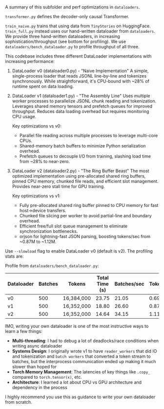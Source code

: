 A summary of this subfolder and perf optimizations in `dataloaders`. 

`transformer.py` defines the decoder-only causal Transformer.

`train_naive.py` trains that using data from `TinyStories` on HuggingFace.
`train_full.py` instead uses our hand-written dataloader from `dataloaders`. We provide three hand-written dataloaders, 
in increasing sophistication/throughput (see bottom for profiling). We use `dataloaders/bench_dataloader.py` to profile 
throughput of all three. 

This codebase includes three different DataLoader implementations with increasing performance:

1. DataLoader v0 (dataloader0.py) - "Naive Implementation"
   A simple, single-process loader that reads JSONL line-by-line and tokenizes synchronously. 
   While straightforward, it's CPU-bound with ~28% of runtime spent on data loading.

2. DataLoader v1 (dataloader1.py) - "The Assembly Line" 
   Uses multiple worker processes to parallelize JSONL chunk reading and tokenization.
   Leverages shared memory tensors and prefetch queues for improved throughput.
   Reduces data loading overhead but requires monitoring CPU usage.

   Key optimizations vs v0:
     - Parallel file reading across multiple processes to leverage multi-core CPUs.
     - Shared-memory batch buffers to minimize Python serialization overhead.
     - Prefetch queues to decouple I/O from training, slashing load time from ~28% to near-zero.

3. DataLoader v2 (dataloader2.py) - "The Ring Buffer Beast"
   The most optimized implementation using pre-allocated shared ring buffers,
   pinned CPU memory, chunked file reads, and efficient slot management.
   Provides near-zero stall time for GPU training.

   Key optimizations vs v1:
     - Fully pre-allocated shared ring buffer pinned to CPU memory for fast host->device transfers.
     - Chunked file slicing per worker to avoid partial-line and boundary overhead.
     - Efficient free/full slot queue management to eliminate synchronization bottlenecks.
     - orjson for lightning-fast JSON parsing, boosting tokens/sec from ~0.87M to ~1.12M.

Use `--slowload` flag to enable DataLoader v0 (default is v2). The profiling stats are: 

Profile from `dataloaders/bench_dataloader.py`:

| Dataloader | Batches | Tokens    | Total Time (s) | Batches/sec | Tokens/sec |
|------------|---------|-----------|----------------|-------------|------------|
| v0         | 500     | 16,384,000| 23.75         | 21.05       | 0.690M     |
| v1         | 500     | 16,352,000| 18.80         | 26.60       | 0.870M     |
| v2         | 500     | 16,352,000| 14.64         | 34.15       | 1.117M     |

IMO, writing your own dataloader is one of the most instructive ways to learn a few things:

- **Multi-threading**: I had to debug a lot of deadlocks/race conditions when writing async dataloader
- **Systems Design**: I originally wrote v1 to have `reader_workers` that did IO and tokenization and `batch workers` that converted a token stream to batches, but the interprocess communication ended up making it much slower than hoped for
- **Torch Memory Management**: The latencies of key things like `.copy_` compared to `torch.tensor(x)`, etc.
- **Architecture**: I learned a lot about CPU vs GPU architecture and dependency in the process

I highly recommend you use this as guidance to write your own dataloader from scratch. 